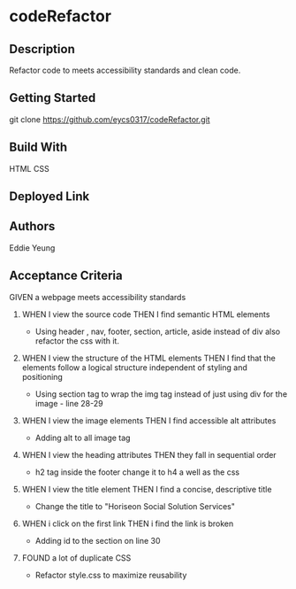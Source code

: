 # codeRefactor

## Description

Refactor code to meets accessibility standards and clean code.

## Getting Started

git clone https://github.com/eycs0317/codeRefactor.git

## Build With
  HTML
  CSS

## Deployed Link

## Authors
Eddie Yeung

## Acceptance Criteria

GIVEN a webpage meets accessibility standards

1. WHEN I view the source code
   THEN I find semantic HTML elements

   * Using header , nav, footer, section, article, aside instead of div
   also refactor the css with it.

2. WHEN I view the structure of the HTML elements
   THEN I find that the elements follow a logical structure independent of styling and positioning

    * Using section tag to wrap the img tag instead of just using div for the image - line 28-29

3. WHEN I view the image elements
   THEN I find accessible alt attributes

    * Adding alt to all image tag

4. WHEN I view the heading attributes
   THEN they fall in sequential order

    * h2 tag inside the footer change it to h4 a well as the css

5. WHEN I view the title element
   THEN I find a concise, descriptive title

   * Change the title to "Horiseon Social Solution Services"

6. WHEN i click on the first link
   THEN i find the link is broken

   * Adding id to the section on line 30

7. FOUND a lot of duplicate CSS

   * Refactor style.css to maximize reusability




